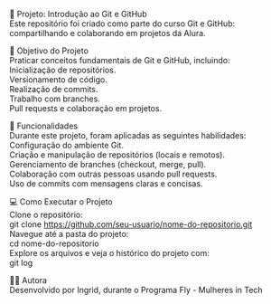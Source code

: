 📌 Projeto: Introdução ao Git e GitHub  
Este repositório foi criado como parte do curso Git e GitHub: compartilhando e colaborando em projetos da Alura.  

🚀 Objetivo do Projeto  
Praticar conceitos fundamentais de Git e GitHub, incluindo:  
      Inicialização de repositórios.  
      Versionamento de código.  
      Realização de commits.  
      Trabalho com branches.  
      Pull requests e colaboração em projetos.  

🔧 Funcionalidades  
Durante este projeto, foram aplicadas as seguintes habilidades:  
      Configuração do ambiente Git.  
      Criação e manipulação de repositórios (locais e remotos).  
      Gerenciamento de branches (checkout, merge, pull).  
      Colaboração com outras pessoas usando pull requests.  
      Uso de commits com mensagens claras e concisas.  

💻 Como Executar o Projeto  
Clone o repositório:  
git clone https://github.com/seu-usuario/nome-do-repositorio.git  
Navegue até a pasta do projeto:  
cd nome-do-repositorio  
Explore os arquivos e veja o histórico do projeto com:  
git log  


👩‍💻 Autora  
Desenvolvido por Ingrid, durante o Programa Fly - Mulheres in Tech  
